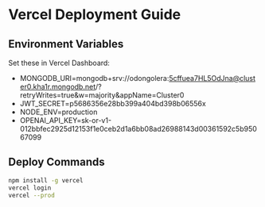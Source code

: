 # Vercel Deployment Guide

## Environment Variables
Set these in Vercel Dashboard:

- MONGODB_URI=mongodb+srv://odongolera:5cffuea7HL5OdJna@cluster0.kha1r.mongodb.net/?retryWrites=true&w=majority&appName=Cluster0
- JWT_SECRET=p5686356e28bb399a404bd398b06556x
- NODE_ENV=production
- OPENAI_API_KEY=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

## Deploy Commands
```bash
npm install -g vercel
vercel login
vercel --prod
```